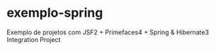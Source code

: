 exemplo-spring
==============

Exemplo de projetos com JSF2 + Primefaces4 + Spring &amp; Hibernate3 Integration Project
